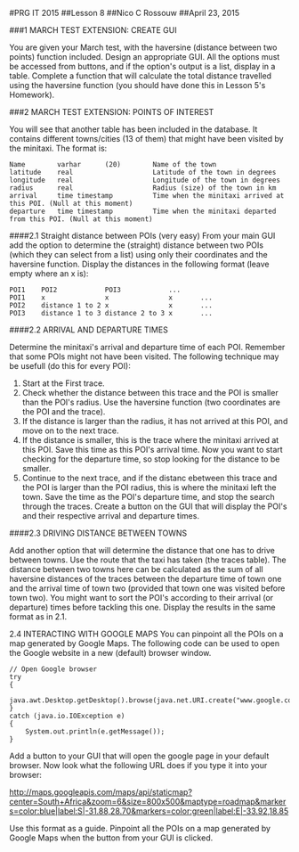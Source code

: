 #PRG IT 2015
##Lesson 8
##Nico C Rossouw
##April 23, 2015

###1 MARCH TEST EXTENSION: CREATE GUI

You are given your March test, with the haversine (distance between two points) function included.
Design an appropriate GUI. All the options must be accessed from buttons, and if the option's output is a
list, display in a table. Complete a function that will calculate the total distance travelled using the haversine
function (you should have done this in Lesson 5's Homework).

###2 MARCH TEST EXTENSION: POINTS OF INTEREST

You will see that another table has been included in the database. It contains different towns/cities (13 of
them) that might have been visited by the minitaxi. The format is:

```
Name		varhar	 	(20)		Name of the town
latitude 	real					Latitude of the town in degrees
longitude 	real 					Longitude of the town in degrees
radius 		real 					Radius (size) of the town in km
arrival 	time timestamp 			Time when the minitaxi arrived at this POI. (Null at this moment)
departure 	time timestamp			Time when the minitaxi departed from this POI. (Null at this moment)
```

####2.1 Straight distance between POIs (very easy)
From your main GUI add the option to determine the (straight) distance between two POIs (which they
can select from a list) using only their coordinates and the haversine function. Display the distances in the
following format (leave empty where an x is):
```
POI1 	POI2 			POI3 			...
POI1 	x 				x 				x		...
POI2 	distance 1 to 2 x 				x 		...
POI3 	distance 1 to 3 distance 2 to 3 x 		...
```
####2.2 ARRIVAL AND DEPARTURE TIMES

Determine the minitaxi's arrival and departure time of each POI. Remember that some POIs might not
have been visited. The following technique may be usefull (do this for every POI):

1. Start at the First trace.
2. Check whether the distance between this trace and the POI is smaller than the POI's radius. Use the
haversine function (two coordinates are the POI and the trace).
3. If the distance is larger than the radius, it has not arrived at this POI, and move on to the next trace.
4. If the distance is smaller, this is the trace where the minitaxi arrived at this POI. Save this time as
this POI's arrival time. Now you want to start checking for the departure time, so stop looking for the
distance to be smaller.
5. Continue to the next trace, and if the distanc ebetween this trace and the POI is larger than the POI
radius, this is where the minitaxi left the town. Save the time as the POI's departure time, and stop the
search through the traces.
Create a button on the GUI that will display the POI's and their respective arrival and departure times.

####2.3 DRIVING DISTANCE BETWEEN TOWNS

Add another option that will determine the distance that one has to drive between towns. Use the route that
the taxi has taken (the traces table). The distance between two towns here can be calculated as the sum of
all haversine distances of the traces between the departure time of town one and the arrival time of town two
(provided that town one was visited before town two). You might want to sort the POI's according to their
arrival (or departure) times before tackling this one.
Display the results in the same format as in 2.1.

2.4 INTERACTING WITH GOOGLE MAPS
You can pinpoint all the POIs on a map generated by Google Maps. The following code can be used to open
the Google website in a new (default) browser window.
```
// Open Google browser
try
{
	java.awt.Desktop.getDesktop().browse(java.net.URI.create("www.google.co.za"));
}
catch (java.io.IOException e) 
{
	System.out.println(e.getMessage());
}
```
Add a button to your GUI that will open the google page in your default browser.
Now look what the following URL does if you type it into your browser:

http://maps.googleapis.com/maps/api/staticmap?center=South+Africa&zoom=6&size=800x500&maptype=roadmap&markers=color:blue|label:S|-31.88,28.70&markers=color:green|label:E|-33.92,18.85

Use this format as a guide. Pinpoint all the POIs on a map generated by Google Maps when the button
from your GUI is clicked.
